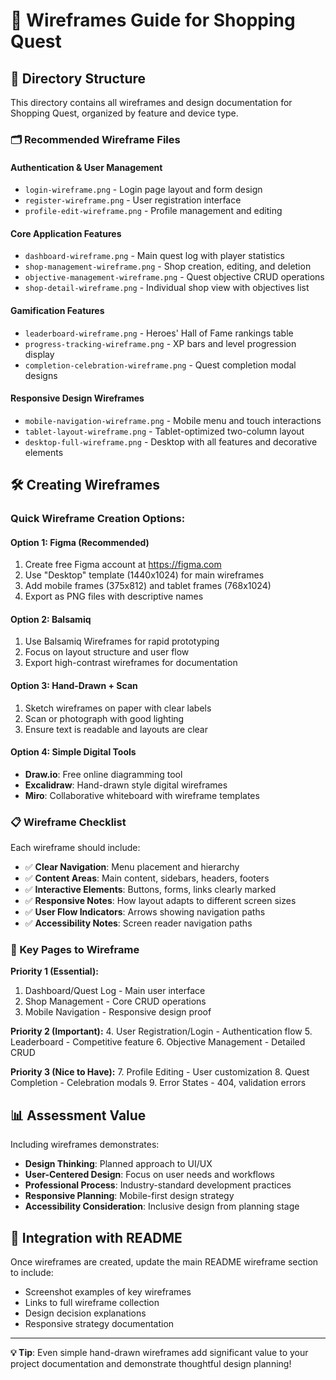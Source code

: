 # 🎨 Wireframes Guide for Shopping Quest

## 📁 Directory Structure

This directory contains all wireframes and design documentation for Shopping Quest, organized by feature and device type.

### 🗂️ Recommended Wireframe Files

#### **Authentication & User Management**
- `login-wireframe.png` - Login page layout and form design
- `register-wireframe.png` - User registration interface
- `profile-edit-wireframe.png` - Profile management and editing

#### **Core Application Features**
- `dashboard-wireframe.png` - Main quest log with player statistics
- `shop-management-wireframe.png` - Shop creation, editing, and deletion
- `objective-management-wireframe.png` - Quest objective CRUD operations
- `shop-detail-wireframe.png` - Individual shop view with objectives list

#### **Gamification Features**
- `leaderboard-wireframe.png` - Heroes' Hall of Fame rankings table
- `progress-tracking-wireframe.png` - XP bars and level progression display
- `completion-celebration-wireframe.png` - Quest completion modal designs

#### **Responsive Design Wireframes**
- `mobile-navigation-wireframe.png` - Mobile menu and touch interactions
- `tablet-layout-wireframe.png` - Tablet-optimized two-column layout
- `desktop-full-wireframe.png` - Desktop with all features and decorative elements

## 🛠️ Creating Wireframes

### **Quick Wireframe Creation Options:**

#### **Option 1: Figma (Recommended)**
1. Create free Figma account at https://figma.com
2. Use "Desktop" template (1440x1024) for main wireframes
3. Add mobile frames (375x812) and tablet frames (768x1024)
4. Export as PNG files with descriptive names

#### **Option 2: Balsamiq**
1. Use Balsamiq Wireframes for rapid prototyping
2. Focus on layout structure and user flow
3. Export high-contrast wireframes for documentation

#### **Option 3: Hand-Drawn + Scan**
1. Sketch wireframes on paper with clear labels
2. Scan or photograph with good lighting
3. Ensure text is readable and layouts are clear

#### **Option 4: Simple Digital Tools**
- **Draw.io**: Free online diagramming tool
- **Excalidraw**: Hand-drawn style digital wireframes
- **Miro**: Collaborative whiteboard with wireframe templates

### **📋 Wireframe Checklist**

Each wireframe should include:
- ✅ **Clear Navigation**: Menu placement and hierarchy
- ✅ **Content Areas**: Main content, sidebars, headers, footers
- ✅ **Interactive Elements**: Buttons, forms, links clearly marked
- ✅ **Responsive Notes**: How layout adapts to different screen sizes
- ✅ **User Flow Indicators**: Arrows showing navigation paths
- ✅ **Accessibility Notes**: Screen reader navigation paths

### **🎯 Key Pages to Wireframe**

**Priority 1 (Essential):**
1. Dashboard/Quest Log - Main user interface
2. Shop Management - Core CRUD operations
3. Mobile Navigation - Responsive design proof

**Priority 2 (Important):**
4. User Registration/Login - Authentication flow
5. Leaderboard - Competitive feature
6. Objective Management - Detailed CRUD

**Priority 3 (Nice to Have):**
7. Profile Editing - User customization
8. Quest Completion - Celebration modals
9. Error States - 404, validation errors

## 📊 Assessment Value

Including wireframes demonstrates:
- **Design Thinking**: Planned approach to UI/UX
- **User-Centered Design**: Focus on user needs and workflows
- **Professional Process**: Industry-standard development practices
- **Responsive Planning**: Mobile-first design strategy
- **Accessibility Consideration**: Inclusive design from planning stage

## 🔗 Integration with README

Once wireframes are created, update the main README wireframe section to include:
- Screenshot examples of key wireframes
- Links to full wireframe collection
- Design decision explanations
- Responsive strategy documentation

---

**💡 Tip**: Even simple hand-drawn wireframes add significant value to your project documentation and demonstrate thoughtful design planning!
